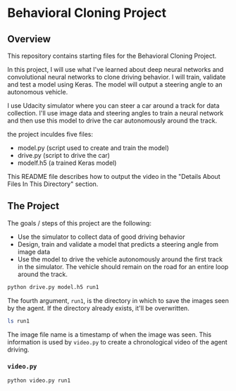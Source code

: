 # Behavioral Cloning Project


Overview
---
This repository contains starting files for the Behavioral Cloning Project.

In this project, I will use what I've learned about deep neural networks and convolutional neural networks to clone driving behavior. I will train, validate and test a model using Keras. The model will output a steering angle to an autonomous vehicle.

I use Udacity simulator where you can steer a car around a track for data collection. I'll use image data and steering angles to train a neural network and then use this model to drive the car autonomously around the track.


the project inculdes five files: 
* model.py (script used to create and train the model)
* drive.py (script to drive the car)
* modelf.h5 (a trained Keras model)

This README file describes how to output the video in the "Details About Files In This Directory" section.

The Project
---
The goals / steps of this project are the following:
* Use the simulator to collect data of good driving behavior 
* Design, train and validate a model that predicts a steering angle from image data
* Use the model to drive the vehicle autonomously around the first track in the simulator. The vehicle should remain on the road for an entire loop around the track.







```sh
python drive.py model.h5 run1
```

The fourth argument, `run1`, is the directory in which to save the images seen by the agent. If the directory already exists, it'll be overwritten.

```sh
ls run1

```

The image file name is a timestamp of when the image was seen. This information is used by `video.py` to create a chronological video of the agent driving.

### `video.py`

```sh
python video.py run1
```


